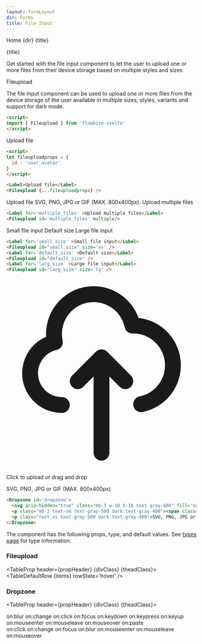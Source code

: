 ```yaml
---
layout: formLayout
dir: Forms
title: File Input
---
```


<script>
  import { Htwo, ExampleDiv, GitHubSource, CompoDescription, TableProp, TableDefaultRow} from '../utils'
  import { Label, Fileupload, Helper, Dropzone, Breadcrumb, BreadcrumbItem, Badge, Heading } from '$lib'
  
  import componentProps from '../props/Fileupload.json'
  import componentProps2 from '../props/Dropzone.json'
  let items = componentProps.props
  let items2 = componentProps2.props

  let propHeader = ['Name', 'Type', 'Default']
  let divClass='w-full relative overflow-x-auto shadow-md sm:rounded-lg py-4'
  let theadClass ='text-xs text-gray-700 uppercase bg-gray-50 dark:bg-gray-700 dark:text-white'
  let fileuploadprops = {
    id : 'user_avatar'
  }
  let fileuploadprops2 = {
    id : 'user_avatar2',
  }
</script>

<Breadcrumb class="pb-8">
  <BreadcrumbItem href="/" home >Home</BreadcrumbItem>
  <BreadcrumbItem>{dir}</BreadcrumbItem>
  <BreadcrumbItem>{title}</BreadcrumbItem>
</Breadcrumb>

<Heading class="mb-2" tag="h1" customSize="text-3xl">{title}</Heading>

<CompoDescription>Get started with the file input component to let the user to upload one or more files from their device storage based on multiple styles and sizes</CompoDescription>

<ExampleDiv>
<GitHubSource href="forms/Fileupload.svelte">Fileupload</GitHubSource>
</ExampleDiv>

The file input component can be used to upload one or more files from the device storage of the user available in multiple sizes, styles, variants and support for dark mode.

<Htwo label="Setup" />

```html
<script>
import { Fileupload } from 'flowbite-svelte'
</script>
```

<Htwo label="File upload example" />

<ExampleDiv>
<Label>Upload file</Label>
<Fileupload {...fileuploadprops} />
</ExampleDiv>

```html
<script>
let fileuploadprops = {
  id : 'user_avatar'
}
</script>

<Label>Upload file</Label>
<Fileupload {...fileuploadprops} />
```

<Htwo label="Helper text" />

<ExampleDiv>
<Label>Upload file</Label>
<Fileupload {...fileuploadprops2} />
<Helper>SVG, PNG, JPG or GIF (MAX. 800x400px).</Helper>
</ExampleDiv>

<Htwo label='Multiple files' />

<ExampleDiv>
<Label for='multiple_files' >Upload multiple files</Label>
<Fileupload id='multiple_files' multiple/>
</ExampleDiv>

```html
<Label for='multiple_files' >Upload multiple files</Label>
<Fileupload id='multiple_files' multiple/>
```

<Htwo label='Sizes' />

<ExampleDiv>
<Label for='small_size' >Small file input</Label>
<Fileupload id="small_size" size='xs' />
<Label for='default_size' >Default size</Label>
<Fileupload id="default_size" />
<Label for='larg_size' >Large file input</Label>
<Fileupload id="larg_size" size='lg' />
</ExampleDiv>

```html
<Label for='small_size' >Small file input</Label>
<Fileupload id="small_size" size='xs' />
<Label for='default_size' >Default size</Label>
<Fileupload id="default_size" />
<Label for='larg_size' >Large file input</Label>
<Fileupload id="larg_size" size='lg' />
```

<Htwo label="Dropzone" />

<ExampleDiv>
<Dropzone id='dropzone'>
  <svg aria-hidden="true" class="mb-3 w-10 h-10 text-gray-400" fill="none" stroke="currentColor" viewBox="0 0 24 24" xmlns="http://www.w3.org/2000/svg"><path stroke-linecap="round" stroke-linejoin="round" stroke-width="2" d="M7 16a4 4 0 01-.88-7.903A5 5 0 1115.9 6L16 6a5 5 0 011 9.9M15 13l-3-3m0 0l-3 3m3-3v12"></path></svg>
  <p class="mb-2 text-sm text-gray-500 dark:text-gray-400"><span class="font-semibold">Click to upload</span> or drag and drop</p>
  <p class="text-xs text-gray-500 dark:text-gray-400">SVG, PNG, JPG or GIF (MAX. 800x400px)</p>
</Dropzone>
</ExampleDiv>

```html
<Dropzone id='dropzone'>
  <svg aria-hidden="true" class="mb-3 w-10 h-10 text-gray-400" fill="none" stroke="currentColor" viewBox="0 0 24 24" xmlns="http://www.w3.org/2000/svg"><path stroke-linecap="round" stroke-linejoin="round" stroke-width="2" d="M7 16a4 4 0 01-.88-7.903A5 5 0 1115.9 6L16 6a5 5 0 011 9.9M15 13l-3-3m0 0l-3 3m3-3v12"></path></svg>
  <p class="mb-2 text-sm text-gray-500 dark:text-gray-400"><span class="font-semibold">Click to upload</span> or drag and drop</p>
  <p class="text-xs text-gray-500 dark:text-gray-400">SVG, PNG, JPG or GIF (MAX. 800x400px)</p>
</Dropzone>
```

<Htwo label="Props" />

The component has the following props, type, and default values. See <a href="/pages/types">types page</a> for type information.

<h3 class='text-xl w-full dark:text-white py-4'>Fileupload</h3>

<TableProp header={propHeader} {divClass} {theadClass}>
  <TableDefaultRow {items} rowState='hover' />
</TableProp>

<h3 class='text-xl w-full dark:text-white py-4'>Dropzone</h3>

<TableProp header={propHeader} {divClass} {theadClass}>
  <TableDefaultRow items={items2} rowState='hover' />
</TableProp>


<Htwo label="Forwarded Events: Fileupload" />

<div class="flex flex-wrap gap-2">
<Badge large={true}>on:blur</Badge>
<Badge large={true}>on:change</Badge>
<Badge large={true}>on:click</Badge>
<Badge large={true}>on:focus</Badge>
<Badge large={true}>on:keydown</Badge>
<Badge large={true}>on:keypress</Badge>
<Badge large={true}>on:keyup</Badge>
<Badge large={true}>on:mouseenter</Badge>
<Badge large={true}>on:mouseleave</Badge>
<Badge large={true}>on:mouseover</Badge>
<Badge large={true}>on:paste</Badge>
</div>

<Htwo label="Forwarded Events: Dropzone" />

<div class="flex flex-wrap gap-2">
<Badge large={true}>on:click</Badge>
<Badge large={true}>on:change</Badge>
<Badge large={true}>on:focus</Badge>
<Badge large={true}>on:blur</Badge>
<Badge large={true}>on:mouseenter</Badge>
<Badge large={true}>on:mouseleave</Badge>
<Badge large={true}>on:mouseover</Badge>
</div>

